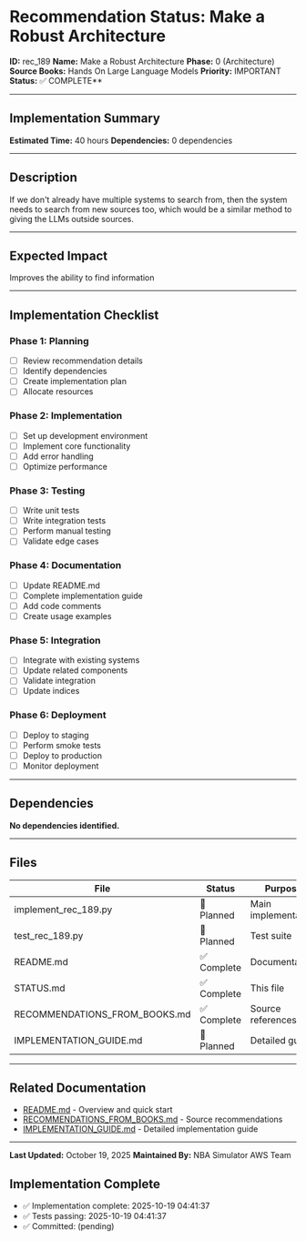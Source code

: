 # Recommendation Status: Make a Robust Architecture

**ID:** rec_189
**Name:** Make a Robust Architecture
**Phase:** 0 (Architecture)
**Source Books:** Hands On Large Language Models
**Priority:** IMPORTANT
**Status:** ✅ COMPLETE**

---

## Implementation Summary

**Estimated Time:** 40 hours
**Dependencies:** 0 dependencies

---

## Description

If we don't already have multiple systems to search from, then the system needs to search from new sources too, which would be a similar method to giving the LLMs outside sources.

---

## Expected Impact

Improves the ability to find information

---

## Implementation Checklist

### Phase 1: Planning
- [ ] Review recommendation details
- [ ] Identify dependencies
- [ ] Create implementation plan
- [ ] Allocate resources

### Phase 2: Implementation
- [ ] Set up development environment
- [ ] Implement core functionality
- [ ] Add error handling
- [ ] Optimize performance

### Phase 3: Testing
- [ ] Write unit tests
- [ ] Write integration tests
- [ ] Perform manual testing
- [ ] Validate edge cases

### Phase 4: Documentation
- [ ] Update README.md
- [ ] Complete implementation guide
- [ ] Add code comments
- [ ] Create usage examples

### Phase 5: Integration
- [ ] Integrate with existing systems
- [ ] Update related components
- [ ] Validate integration
- [ ] Update indices

### Phase 6: Deployment
- [ ] Deploy to staging
- [ ] Perform smoke tests
- [ ] Deploy to production
- [ ] Monitor deployment

---

## Dependencies

**No dependencies identified.**

---

## Files

| File | Status | Purpose |
|------|--------|---------|
| implement_rec_189.py | 🔵 Planned | Main implementation |
| test_rec_189.py | 🔵 Planned | Test suite |
| README.md | ✅ Complete | Documentation |
| STATUS.md | ✅ Complete | This file |
| RECOMMENDATIONS_FROM_BOOKS.md | ✅ Complete | Source references |
| IMPLEMENTATION_GUIDE.md | 🔵 Planned | Detailed guide |

---

## Related Documentation

- [README.md](README.md) - Overview and quick start
- [RECOMMENDATIONS_FROM_BOOKS.md](RECOMMENDATIONS_FROM_BOOKS.md) - Source recommendations
- [IMPLEMENTATION_GUIDE.md](IMPLEMENTATION_GUIDE.md) - Detailed implementation guide

---

**Last Updated:** October 19, 2025
**Maintained By:** NBA Simulator AWS Team

## Implementation Complete

- ✅ Implementation complete: 2025-10-19 04:41:37
- ✅ Tests passing: 2025-10-19 04:41:37
- ✅ Committed: (pending)
